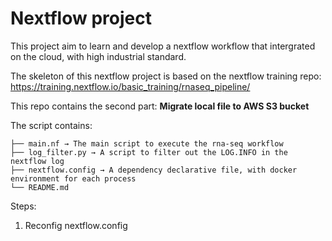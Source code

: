 # Nextflow project

This project aim to learn and develop a nextflow workflow that intergrated on the cloud, with high industrial standard.

The skeleton of this nextflow project is based on the nextflow training repo: https://training.nextflow.io/basic_training/rnaseq_pipeline/

This repo contains the second part: **Migrate local file to AWS S3 bucket**

The script contains:

```
├── main.nf → The main script to execute the rna-seq workflow
├── log_filter.py → A script to filter out the LOG.INFO in the nextflow log
├── nextflow.config → A dependency declarative file, with docker environment for each process
└── README.md
```


Steps:
1. Reconfig nextflow.config

